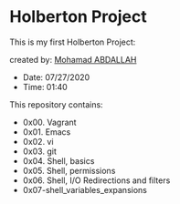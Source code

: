 # Holberton Project

This is my first Holberton Project:

created by: [Mohamad ABDALLAH](https://www.linkedin.com/in/m-abdallah/)

* Date: 07/27/2020
* Time: 01:40

This repository contains:
* 0x00. Vagrant
* 0x01. Emacs
* 0x02. vi
* 0x03. git
* 0x04. Shell, basics
* 0x05. Shell, permissions
* 0x06. Shell, I/O Redirections and filters
* 0x07-shell_variables_expansions
